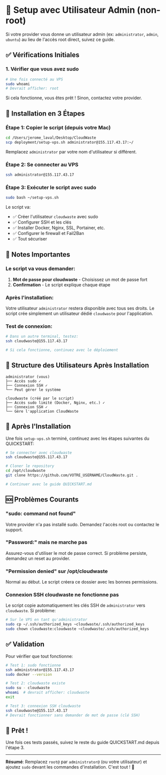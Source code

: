 # 🔧 Setup avec Utilisateur Admin (non-root)

Si votre provider vous donne un utilisateur admin (ex: `administrator`, `admin`, `ubuntu`) au lieu de l'accès root direct, suivez ce guide.

## ✅ Vérifications Initiales

### 1. Vérifier que vous avez sudo

```bash
# Une fois connecté au VPS
sudo whoami
# Devrait afficher: root
```

Si cela fonctionne, vous êtes prêt ! Sinon, contactez votre provider.

## 🚀 Installation en 3 Étapes

### Étape 1: Copier le script (depuis votre Mac)

```bash
cd /Users/jerome_laval/Desktop/CloudWaste
scp deployment/setup-vps.sh administrator@155.117.43.17:~/
```

Remplacez `administrator` par votre nom d'utilisateur si différent.

### Étape 2: Se connecter au VPS

```bash
ssh administrator@155.117.43.17
```

### Étape 3: Exécuter le script avec sudo

```bash
sudo bash ~/setup-vps.sh
```

Le script va:
- ✅ Créer l'utilisateur `cloudwaste` avec sudo
- ✅ Configurer SSH et les clés
- ✅ Installer Docker, Nginx, SSL, Portainer, etc.
- ✅ Configurer le firewall et Fail2Ban
- ✅ Tout sécuriser

## 📝 Notes Importantes

### Le script va vous demander:

1. **Mot de passe pour cloudwaste** - Choisissez un mot de passe fort
2. **Confirmation** - Le script explique chaque étape

### Après l'installation:

Votre utilisateur `administrator` restera disponible avec tous ses droits. Le script crée simplement un utilisateur dédié `cloudwaste` pour l'application.

### Test de connexion:

```bash
# Dans un autre terminal, testez:
ssh cloudwaste@155.117.43.17

# Si cela fonctionne, continuez avec le déploiement
```

## 🔐 Structure des Utilisateurs Après Installation

```
administrator (vous)
├── Accès sudo ✓
├── Connexion SSH ✓
└── Peut gérer le système

cloudwaste (créé par le script)
├── Accès sudo limité (Docker, Nginx, etc.) ✓
├── Connexion SSH ✓
└── Gère l'application CloudWaste
```

## 🎯 Après l'Installation

Une fois `setup-vps.sh` terminé, continuez avec les étapes suivantes du QUICKSTART:

```bash
# Se connecter avec cloudwaste
ssh cloudwaste@155.117.43.17

# Cloner le repository
cd /opt/cloudwaste
git clone https://github.com/VOTRE_USERNAME/CloudWaste.git .

# Continuer avec le guide QUICKSTART.md
```

## 🆘 Problèmes Courants

### "sudo: command not found"

Votre provider n'a pas installé sudo. Demandez l'accès root ou contactez le support.

### "Password:" mais ne marche pas

Assurez-vous d'utiliser le mot de passe correct. Si problème persiste, demandez un reset au provider.

### "Permission denied" sur /opt/cloudwaste

Normal au début. Le script créera ce dossier avec les bonnes permissions.

### Connexion SSH cloudwaste ne fonctionne pas

Le script copie automatiquement les clés SSH de `administrator` vers `cloudwaste`. Si problème:

```bash
# Sur le VPS en tant qu'administrator
sudo cp ~/.ssh/authorized_keys ~cloudwaste/.ssh/authorized_keys
sudo chown cloudwaste:cloudwaste ~cloudwaste/.ssh/authorized_keys
```

## ✅ Validation

Pour vérifier que tout fonctionne:

```bash
# Test 1: sudo fonctionne
ssh administrator@155.117.43.17
sudo docker --version

# Test 2: cloudwaste existe
sudo su - cloudwaste
whoami  # devrait afficher: cloudwaste
exit

# Test 3: connexion SSH cloudwaste
ssh cloudwaste@155.117.43.17
# Devrait fonctionner sans demander de mot de passe (clé SSH)
```

## 🎉 Prêt !

Une fois ces tests passés, suivez le reste du guide QUICKSTART.md depuis l'étape 3.

---

**Résumé**: Remplacez `root@` par `administrator@` (ou votre utilisateur) et ajoutez `sudo` devant les commandes d'installation. C'est tout ! 🚀

